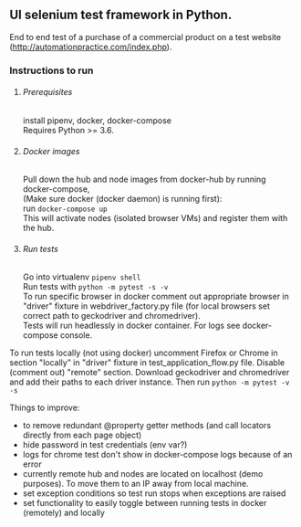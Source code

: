 ## UI selenium test framework in Python.

End to end test of a purchase of a commercial product on a test website 
(http://automationpractice.com/index.php).

### Instructions to run

1. ###### Prerequisites
    
    install pipenv, docker, docker-compose  
    Requires Python >= 3.6.

2. ###### Docker images
    Pull down the hub and node images from docker-hub by running docker-compose,  
    (Make sure docker (docker daemon) is running first):  
    run `docker-compose up`  
    This will activate nodes (isolated browser VMs) and register them with the hub.

3. ###### Run tests
    
    Go into virtualenv `pipenv shell`    
    Run tests with `python -m pytest -s -v`  
    To run specific browser in docker comment out appropriate browser in "driver" fixture 
    in webdriver_factory.py file (for local browsers set correct path to geckodriver 
    and chromedriver).   
    Tests will run headlessly in docker container. For logs see docker-compose console.
    
To run tests locally (not using docker) uncomment Firefox or Chrome in section "locally" 
in "driver" fixture in test_application_flow.py file. Disable (comment out) "remote" 
section. Download geckodriver and chromedriver and add their paths to each driver 
instance. Then run `python -m pytest -v -s`


Things to improve:
- to remove redundant @property getter methods (and call locators directly from each page object)
- hide password in test credentials (env var?)
- logs for chrome test don't show in docker-compose logs because of an error
- currently remote hub and nodes are located on localhost (demo purposes). To move them to
 an IP away from local machine. 
- set exception conditions so test run stops when exceptions are raised
- set functionality to easily toggle between running tests in docker (remotely) and locally
 


